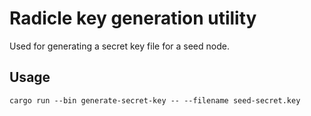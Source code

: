 # Radicle key generation utility

Used for generating a secret key file for a seed node.

## Usage

    cargo run --bin generate-secret-key -- --filename seed-secret.key
